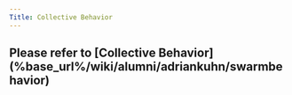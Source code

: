```yaml
---
Title: Collective Behavior
---
```


<H2>Please refer to [Collective Behavior](%base_url%/wiki/alumni/adriankuhn/swarmbehavior)</H2>
